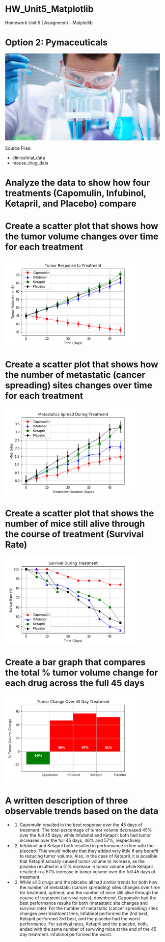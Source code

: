 # HW_Unit5_Matplotlib
Homework Unit 5 | Assignment - Matplotlib

# Option 2: Pymaceuticals
![alt text](https://github.com/DanielMJones2005/HW_Unit5_Matplotlib/blob/master/Laboratory.jpg)

Source Files:
- clinicaltrial_data
- mouse_drug_data

# Analyze the data to show how four treatments (Capomulin, Infubinol, Ketapril, and Placebo) compare

# Create a scatter plot that shows how the tumor volume changes over time for each treatment
![alt text](https://github.com/DanielMJones2005/HW_Unit5_Matplotlib/blob/master/1_TumorResponseTreatment.png)

# Create a scatter plot that shows how the number of metastatic (cancer spreading) sites changes over time for each treatment
![alt text](https://github.com/DanielMJones2005/HW_Unit5_Matplotlib/blob/master/2_MetasSpreadDurTreatment.png)

# Create a scatter plot that shows the number of mice still alive through the course of treatment (Survival Rate)
![alt text](https://github.com/DanielMJones2005/HW_Unit5_Matplotlib/blob/master/3_SurvivalDuringTreatment.png)

# Create a bar graph that compares the total % tumor volume change for each drug across the full 45 days
![alt text](https://github.com/DanielMJones2005/HW_Unit5_Matplotlib/blob/master/4_TumorChangeOver45DayTreatment.png)

# A written description of three observable trends based on the data
- 1.	Capomulin resulted in the best response over the 45 days of treatment.  The total percentage of tumor volume decreased 45% over the full 45 days, while Infubinol and Ketapril both had tumor increases over the full 45 days, 46% and 57%, respectively.
- 2. Infubinol and Ketapril both resulted in performance in line with the placebo.  This would indicate that they added very little if any benefit to reducing tumor volume. Also, in the case of Ketapril, it is possible that Ketapril actually caused tumor volume to increase, as the placebo resulted in a 51% increase in tumor volume while Ketapril resulted in a 57% increase in tumor volume over the full 45 days of treatment.
- 3. While all 3 drugs and the placebo all had similar trends for both how the number of metastatic (cancer spreading) sites changes over time for treatment, uptrend, and the number of mice still alive through the course of treatment (survival rates), downtrend, Capomulin had the best performance results for both (metastatic site changes and survival rate). For the number of metastatic (cancer spreading) sites changes over treatment time, Infubinol performed the 2nd best, Ketapril performed 3rd best, and the placebo had the worst performance.  For survival rates, Ketapril and the placebo, both, ended with the same number of surviving mice at the end of the 45 day treatment.  Infubinol performed the worst.
